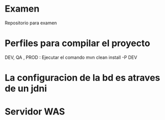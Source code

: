 # Examen
Repositorio para examen 

# Perfiles para compilar el proyecto
DEV, QA , PROD : Ejecutar el comando mvn clean install -P DEV

# La configuracion de la bd es atraves de un jdni 
# Servidor WAS


